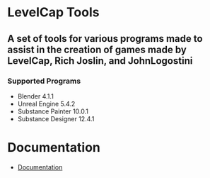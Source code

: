 # LevelCap Tools
A set of tools for various programs made to assist in the creation of games made by LevelCap, Rich Joslin, and JohnLogostini
-
### Supported Programs
- Blender 4.1.1
- Unreal Engine 5.4.2
- Substance Painter 10.0.1
- Substance Designer 12.4.1

# Documentation
* [Documentation](https://github.com/jlogostini/LevelCap_Tools/blob/main/.docs/en/docs.md)
